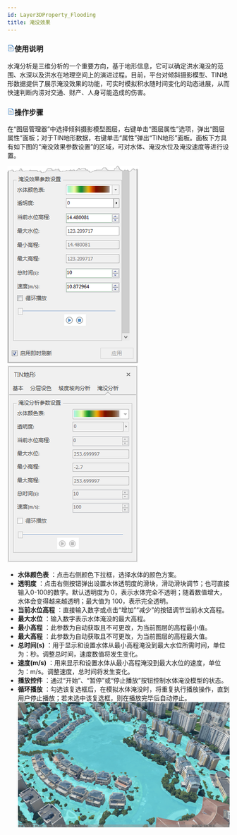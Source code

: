 ```yaml
---
id: Layer3DProperty_Flooding
title: 淹没效果  
---  
```

### ![](../../img/read.gif)使用说明
水淹分析是三维分析的一个重要方向，基于地形信息，它可以确定洪水淹没的范围、水深以及洪水在地理空间上的演进过程。目前，平台对倾斜摄影模型、TIN地形数据提供了展示淹没效果的功能，可实时模拟积水随时间变化的动态进展，从而快速判断内涝对交通、财产、人身可能造成的伤害。

### ![](../../img/read.gif)操作步骤

在“图层管理器”中选择倾斜摄影模型图层，右键单击“图层属性”选项，弹出“图层属性”面板；对于TIN地形数据，右键单击“属性”弹出“TIN地形”面板。面板下方具有如下图的“淹没效果参数设置”的区域，可对水体、淹没水位及淹没速度等进行设置。  

![](img/Layer3DProperty_flooding.png)
![](img/Layer3DProperty_floodingofTIN.png)  
  
* **水体颜色表** ：点击右侧颜色下拉框，选择水体的颜色方案。
* **透明度** ：点击右侧按钮弹出设置水体透明度的滑块，滑动滑块调节；也可直接输入0-100的数字。默认透明度为 0，表示水体完全不透明；随着数值增大，水体会变得越来越透明；最大值为 100，表示完全透明。
* **当前水位高程** ：直接输入数字或点击“增加”“减少”的按钮调节当前水文高程。
* **最大水位** ：输入数字表示水体淹没的最大高程。
* **最小高程** ：此参数为自动获取且不可更改，为当前图层的高程最小值。
* **最大高程** ：此参数为自动获取且不可更改，为当前图层的高程最大值。
* **总时间(s)** ：用于显示和设置水体从最小高程淹没到最大水位所需时间，单位为：秒。调整总时间，速度数值将发生变化。
* **速度(m/s)** ：用来显示和设置水体从最小高程淹没到最大水位的速度，单位为：m/s。调整速度，总时间将发生变化。
* **播放控件** ：通过“开始”、“暂停”或“停止播放”按钮控制水体淹没模型的状态。
* **循环播放** ：勾选该复选框后，在模拟水体淹没时，将重复执行播放操作，直到用户停止播放；若未选中该复选框，则在播放完毕后自动停止。  
![](img/Layer3DProperty_floodingResult.png)  

  


